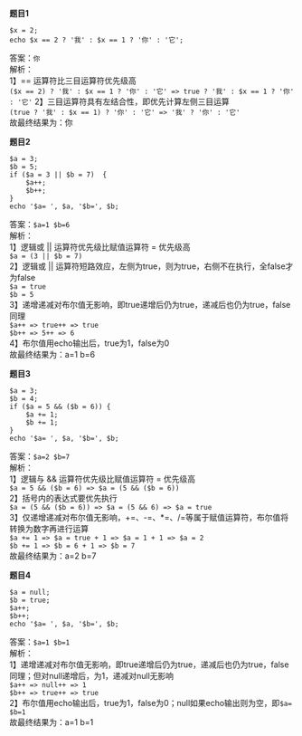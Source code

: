 **题目1**

	$x = 2;
	echo $x == 2 ? '我' : $x == 1 ? '你' : '它'; 

答案：`你`  
解析：  
1】== 运算符比三目运算符优先级高  
`($x == 2) ? '我' : $x == 1 ? '你' : '它' => true ? '我' : $x == 1 ? '你' : '它'`
2】三目运算符具有左结合性，即优先计算左侧三目运算  
`(true ? '我' : $x == 1) ? '你' : '它' => '我' ? '你' : '它'`  
故最终结果为：你

**题目2**

	$a = 3;
	$b = 5;
	if ($a = 3 || $b = 7)  {
	    $a++;
	    $b++;
	}
	echo '$a= ', $a, '$b=', $b;

答案：`$a=1 $b=6`  
解析：  
1】逻辑或 || 运算符优先级比赋值运算符 = 优先级高  
`$a = (3 || $b = 7)`  
2】逻辑或 || 运算符短路效应，左侧为true，则为true，右侧不在执行，全false才为false  
`$a = true`  
`$b = 5`  
3】递增递减对布尔值无影响，即true递增后仍为true，递减后也仍为true，false同理  
`$a++ => true++ => true`  
`$b++ => 5++ => 6`  
4】布尔值用echo输出后，true为1，false为0  
故最终结果为：a=1 b=6  

**题目3**

	$a = 3;
	$b = 4;
	if ($a = 5 && ($b = 6)) {
	    $a += 1;
	    $b += 1;
	}
	echo '$a= ', $a, '$b=', $b;

答案：`$a=2 $b=7`  
解析：  
1】逻辑与 && 运算符优先级比赋值运算符 = 优先级高  
`$a = 5 && ($b = 6) => $a = (5 && ($b = 6)) `  
2】括号内的表达式要优先执行  
`$a = (5 && ($b = 6)) => $a = (5 && 6) => $a = true`  
3】仅递增递减对布尔值无影响，+=、-=、*=、/=等属于赋值运算符，布尔值将转换为数字再进行运算  
`$a += 1 => $a = true + 1 => $a = 1 + 1 => $a = 2`  
`$b += 1 => $b = 6 + 1 => $b = 7`  
故最终结果为：a=2 b=7  

**题目4**

	$a = null;
	$b = true;
	$a++;
	$b++;
	echo '$a= ', $a, '$b=', $b;

答案：`$a=1 $b=1`  
解析：  
1】递增递减对布尔值无影响，即true递增后仍为true，递减后也仍为true，false同理；但对null递增后，为1，递减对null无影响  
`$a++ => null++ => 1`  
`$b++ => true++ => true`  
2】布尔值用echo输出后，true为1，false为0；null如果echo输出则为空，即`$a= $b=1`  
故最终结果为：a=1 b=1







